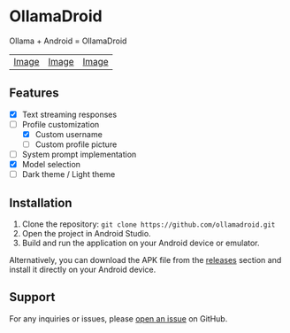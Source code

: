 
# OllamaDroid

Ollama + Android = OllamaDroid

|  |  |  |
|--|--|--|
| [Image](https://i.imgur.com/NnB4wmY.png)  | [Image](https://i.imgur.com/Db7DAke.png) | [Image](https://i.imgur.com/1MpnV8a.png) |

## Features

- [x] Text streaming responses
- [ ] Profile customization
    - [x] Custom username
    - [ ] Custom profile picture
- [ ] System prompt implementation
- [x] Model selection
- [ ] Dark theme / Light theme

## Installation

1. Clone the repository: `git clone https://github.com/ollamadroid.git`
2. Open the project in Android Studio.
3. Build and run the application on your Android device or emulator.

Alternatively, you can download the APK file from the [releases](https://github.com/lvnvceo/ollamadroid/releases) section and install it directly on your Android device.

## Support

For any inquiries or issues, please [open an issue](https://github.com/lvnvceo/ollamadroid/issues/new) on GitHub.

